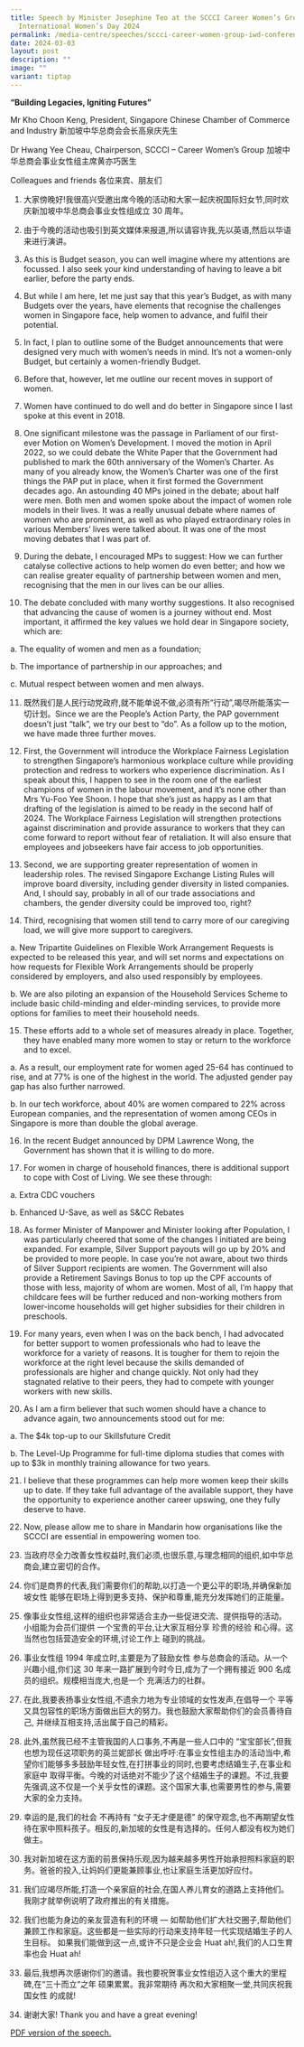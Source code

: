 ```yaml
---
title: Speech by Minister Josephine Teo at the SCCCI Career Women’s Group’s
  International Women’s Day 2024
permalink: /media-centre/speeches/sccci-career-women-group-iwd-conference/
date: 2024-03-03
layout: post
description: ""
image: ""
variant: tiptap
---
```

<p><strong>“Building Legacies, Igniting Futures”</strong>
</p>
<p>Mr Kho Choon Keng, President, Singapore Chinese Chamber of Commerce and
Industry 新加坡中华总商会会长高泉庆先生</p>
<p>Dr Hwang Yee Cheau, Chairperson, SCCCI – Career Women’s Group 加坡中华总商会事业女性组主席黄亦巧医生</p>
<p>Colleagues and friends 各位来宾、朋友们</p>
<ol data-tight="true" class="tight">
<li>
<p>大家傍晚好!我很高兴受邀出席今晚的活动和大家一起庆祝国际妇女节,同时欢庆新加坡中华总商会事业女性组成立 30 周年。</p>
<p></p>
</li>
<li>
<p>由于今晚的活动也吸引到英文媒体来报道,所以请容许我,先以英语,然后以华语来进行演讲。</p>
<p></p>
</li>
<li>
<p>As this is Budget season, you can well imagine where my attentions are
focussed. I also seek your kind understanding of having to leave a bit
earlier, before the party ends.</p>
<p></p>
</li>
<li>
<p>But while I am here, let me just say that this year’s Budget, as with
many Budgets over the years, have elements that recognise the challenges
women in Singapore face, help women to advance, and fulfil their potential.</p>
<p></p>
</li>
<li>
<p>In fact, I plan to outline some of the Budget announcements that were
designed very much with women’s needs in mind. It’s not a women-only Budget,
but certainly a women-friendly Budget.</p>
<p></p>
</li>
<li>
<p>Before that, however, let me outline our recent moves in support of women.</p>
<p></p>
</li>
<li>
<p>Women have continued to do well and do better in Singapore since I last
spoke at this event in 2018.</p>
<p></p>
</li>
<li>
<p>One significant milestone was the passage in Parliament of our first-ever
Motion on Women’s Development. I moved the motion in April 2022, so we
could debate the White Paper that the Government had published to mark
the 60th anniversary of the Women’s Charter. As many of you already know,
the Women’s Charter was one of the first things the PAP put in place, when
it first formed the Government decades ago. An astounding 40 MPs joined
in the debate; about half were men. Both men and women spoke about the
impact of women role models in their lives. It was a really unusual debate
where names of women who are prominent, as well as who played extraordinary
roles in various Members’ lives were talked about. It was one of the most
moving debates that I was part of.</p>
<p></p>
</li>
<li>
<p>During the debate, I encouraged MPs to suggest: How we can further catalyse
collective actions to help women do even better; and how we can realise
greater equality of partnership between women and men, recognising that
the men in our lives can be our allies.</p>
<p></p>
</li>
<li>
<p>The debate concluded with many worthy suggestions. It also recognised
that advancing the cause of women is a journey without end. Most important,
it affirmed the key values we hold dear in Singapore society, which are:</p>
</li>
</ol>
<p>a. The equality of women and men as a foundation;</p>
<p>b. The importance of partnership in our approaches; and</p>
<p>c. Mutual respect between women and men always.</p>
<p></p>
<ol start="11" data-tight="true" class="tight">
<li>
<p>既然我们是人民行动党政府,就不能单说不做,必须有所“行动”,竭尽所能落实一切计划。Since we are the People’s Action
Party, the PAP government doesn’t just “talk”, we try our best to “do”.
As a follow up to the motion, we have made three further moves.</p>
<p></p>
</li>
<li>
<p>First, the Government will introduce the Workplace Fairness Legislation
to strengthen Singapore’s harmonious workplace culture while providing
protection and redress to workers who experience discrimination. As I speak
about this, I happen to see in the room one of the earliest champions of
women in the labour movement, and it’s none other than Mrs Yu-Foo Yee Shoon.
I hope that she’s just as happy as I am that drafting of the legislation
is aimed to be ready in the second half of 2024. The Workplace Fairness
Legislation will strengthen protections against discrimination and provide
assurance to workers that they can come forward to report without fear
of retaliation. It will also ensure that employees and jobseekers have
fair access to job opportunities.</p>
<p></p>
</li>
<li>
<p>Second, we are supporting greater representation of women in leadership
roles. The revised Singapore Exchange Listing Rules will improve board
diversity, including gender diversity in listed companies. And, I should
say, probably in all of our trade associations and chambers, the gender
diversity could be improved too, right?</p>
<p></p>
</li>
<li>
<p>Third, recognising that women still tend to carry more of our caregiving
load, we will give more support to caregivers.</p>
</li>
</ol>
<p>a. New Tripartite Guidelines on Flexible Work Arrangement Requests is
expected to be released this year, and will set norms and expectations
on how requests for Flexible Work Arrangements should be properly considered
by employers, and also used responsibly by employees.</p>
<p>b. We are also piloting an expansion of the Household Services Scheme
to include basic child-minding and elder-minding services, to provide more
options for families to meet their household needs.</p>
<ol start="15" data-tight="true" class="tight">
<li>
<p>These efforts add to a whole set of measures already in place. Together,
they have enabled many more women to stay or return to the workforce and
to excel.</p>
</li>
</ol>
<p>a. As a result, our employment rate for women aged 25-64 has continued
to rise, and at 77% is one of the highest in the world. The adjusted gender
pay gap has also further narrowed.</p>
<p>b. In our tech workforce, about 40% are women compared to 22% across European
companies, and the representation of women among CEOs in Singapore is more
than double the global average.</p>
<p></p>
<ol start="16" data-tight="true" class="tight">
<li>
<p>In the recent Budget announced by DPM Lawrence Wong, the Government has
shown that it is willing to do more.</p>
<p></p>
</li>
<li>
<p>For women in charge of household finances, there is additional support
to cope with Cost of Living. We see these through:</p>
</li>
</ol>
<p>a. Extra CDC vouchers</p>
<p>b. Enhanced U-Save, as well as S&amp;CC Rebates</p>
<p></p>
<ol start="18" data-tight="true" class="tight">
<li>
<p>As former Minister of Manpower and Minister looking after Population,
I was particularly cheered that some of the changes I initiated are being
expanded. For example, Silver Support payouts will go up by 20% and be
provided to more people. In case you’re not aware, about two thirds of
Silver Support recipients are women. The Government will also provide a
Retirement Savings Bonus to top up the CPF accounts of those with less,
majority of whom are women. Most of all, I’m happy that childcare fees
will be further reduced and non-working mothers from lower-income households
will get higher subsidies for their children in preschools.</p>
<p></p>
</li>
<li>
<p>For many years, even when I was on the back bench, I had advocated for
better support to women professionals who had to leave the workforce for
a variety of reasons. It is tougher for them to rejoin the workforce at
the right level because the skills demanded of professionals are higher
and change quickly. Not only had they stagnated relative to their peers,
they had to compete with younger workers with new skills.</p>
<p></p>
</li>
<li>
<p>As I am a firm believer that such women should have a chance to advance
again, two announcements stood out for me:</p>
</li>
</ol>
<p>a. The $4k top-up to our Skillsfuture Credit</p>
<p>b. The Level-Up Programme for full-time diploma studies that comes with
up to $3k in monthly training allowance for two years.</p>
<ol start="21" data-tight="true" class="tight">
<li>
<p>I believe that these programmes can help more women keep their skills
up to date. If they take full advantage of the available support, they
have the opportunity to experience another career upswing, one they fully
deserve to have.</p>
<p></p>
</li>
<li>
<p>Now, please allow me to share in Mandarin how organisations like the SCCCI
are essential in empowering women too.</p>
<p></p>
</li>
<li>
<p>当政府尽全力改善女性权益时,我们必须,也很乐意,与理念相同的组织,如中华总商会,建立密切的合作。</p>
<p></p>
</li>
<li>
<p>你们是商界的代表,我们需要你们的帮助,以打造一个更公平的职场,并确保新加坡女性 能够在职场上得到更多支持、保护和尊重,能充分发挥她们的正能量。</p>
<p></p>
</li>
<li>
<p>像事业女性组,这样的组织也非常适合主办一些促进交流、提供指导的活动。 小组能为会员们提供 一个宝贵的平台,让大家互相分享 珍贵的经验 和心得。这当然也包括营造安全的环境,讨论工作上
碰到的挑战。</p>
<p></p>
</li>
<li>
<p>事业女性组 1994 年成立时,主要是为了鼓励女性 参与总商会的活动。从一个兴趣小组,你们这 30 年来一路扩展到今时今日,成为了一个拥有接近
900 名成员的组织。规模相当庞大,也是一个 充满活力的社群。</p>
<p></p>
</li>
<li>
<p>在此,我要表扬事业女性组,不遗余力地为专业领域的女性发声,在倡导一个 平等又具包容性的职场方面做出巨大的努力。我也鼓励大家帮助你们的会员善待自己,
并继续互相支持,活出属于自己的精彩。</p>
<p></p>
</li>
<li>
<p>此外,虽然我已经不主管我国的人口事务,不再是一些人口中的 “宝宝部长”,但我也想为现任这项职务的英兰妮部长 做出呼吁:在事业女性组主办的活动当中,希望你们能够多多鼓励年轻女性,在打拼事业的同时,也要考虑结婚生子,在事业和家庭中
取得平衡。今晚的对话绝对不能少了这个结婚生子的课题。不过,我要先强调,这不仅是一个关乎女性的课题。这个国家大事,也需要男性的参与,需要大家的全力支持。</p>
<p></p>
</li>
<li>
<p>幸运的是,我们的社会 不再持有 “女子无才便是德” 的保守观念,也不再期望女性待在家中照料孩子。相反的,新加坡的女性是有选择的。任何人都没有权为她们做主。</p>
<p></p>
</li>
<li>
<p>我对新加坡在这方面的前景保持乐观,因为越来越多男性开始承担照料家庭的职务。爸爸的投入,让妈妈们更能兼顾事业,也让家庭生活更加好应付。</p>
<p></p>
</li>
<li>
<p>我们应竭尽所能,打造一个亲家庭的社会,在国人养儿育女的道路上支持他们。我刚才就举例说明了政府推出的有关措施。</p>
<p></p>
</li>
<li>
<p>我们也能为身边的亲友营造有利的环境 –– 如帮助他们扩大社交圈子,帮助他们兼顾工作和家庭。这些都是一些实际的行动来支持年轻一代实现结婚生子的人生目标。
如果我们能做到这一点,或许不只是企业会 Huat ah!,我们的人口生育率也会 Huat ah!</p>
<p></p>
</li>
<li>
<p>最后,我想再次感谢你们的邀请。我也要祝贺事业女性组迈入这个重大的里程碑,在“三十而立“之年 硕果累累。我非常期待 再次和大家相聚一堂,共同庆祝我国女性
的成就!</p>
<p></p>
</li>
<li>
<p>谢谢大家! Thank you and have a great evening!</p>
</li>
</ol>
<p></p>
<p><a href="/files/Speeches 2024/_Updated_Transcript__Speech_by_Minister_Josephine_Teo_at_the_Singapore_Chinese_Chamber_of_Commerce_and_Industry_Career_Women_s_Group_s_International_Women_s_Day_2024_Conference__3_Mar_.pdf" rel="noopener noreferrer nofollow" target="_blank">PDF version of the speech.</a>
</p>
<p></p>